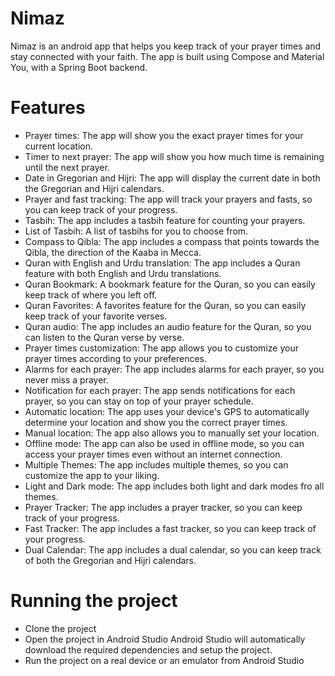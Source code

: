 # Nimaz

Nimaz is an android app that helps you keep track of your prayer times and stay connected with your faith. The app is built using Compose and Material You, with a Spring Boot backend.

# Features
- Prayer times: The app will show you the exact prayer times for your current location.
- Timer to next prayer: The app will show you how much time is remaining until the next prayer.
- Date in Gregorian and Hijri: The app will display the current date in both the Gregorian and Hijri calendars.
- Prayer and fast tracking: The app will track your prayers and fasts, so you can keep track of your progress.
- Tasbih: The app includes a tasbih feature for counting your prayers.
- List of Tasbih: A list of tasbihs for you to choose from.
- Compass to Qibla: The app includes a compass that points towards the Qibla, the direction of the Kaaba in Mecca.
- Quran with English and Urdu translation: The app includes a Quran feature with both English and Urdu translations.
- Quran Bookmark: A bookmark feature for the Quran, so you can easily keep track of where you left off.
- Quran Favorites: A favorites feature for the Quran, so you can easily keep track of your favorite verses.
- Quran audio: The app includes an audio feature for the Quran, so you can listen to the Quran verse by verse.
- Prayer times customization: The app allows you to customize your prayer times according to your preferences.
- Alarms for each prayer: The app includes alarms for each prayer, so you never miss a prayer.
- Notification for each prayer: The app sends notifications for each prayer, so you can stay on top of your prayer schedule.
- Automatic location: The app uses your device's GPS to automatically determine your location and show you the correct prayer times.
- Manual location: The app also allows you to manually set your location.
- Offline mode: The app can also be used in offline mode, so you can access your prayer times even without an internet connection.
- Multiple Themes: The app includes multiple themes, so you can customize the app to your liking.
- Light and Dark mode: The app includes both light and dark modes fro all themes.
- Prayer Tracker: The app includes a prayer tracker, so you can keep track of your progress.
- Fast Tracker: The app includes a fast tracker, so you can keep track of your progress.
- Dual Calendar: The app includes a dual calendar, so you can keep track of both the Gregorian and Hijri calendars.

# Running the project
- Clone the project
- Open the project in Android Studio
Android Studio will automatically download the required dependencies and setup the project.
- Run the project on a real device or an emulator from Android Studio
